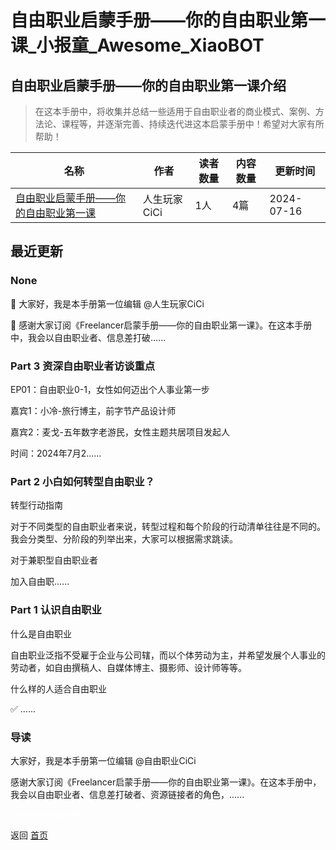 # 自由职业启蒙手册——你的自由职业第一课_小报童_Awesome_XiaoBOT

## 自由职业启蒙手册——你的自由职业第一课介绍
> 在这本手册中，将收集并总结一些适用于自由职业者的商业模式、案例、方法论、课程等，并逐渐完善、持续迭代进这本启蒙手册中！希望对大家有所帮助！  
  


|名称|作者|读者数量|内容数量|更新时间|
|---|---|---|---|---|
|[自由职业启蒙手册——你的自由职业第一课](https://xiaobot.net/p/freelancerHB?refer=0b133df9-27dc-423b-8101-639049001c13)|人生玩家CiCi|1人|4篇|2024-07-16|

## 最近更新
### None

🙋 大家好，我是本手册第一位编辑 @人生玩家CiCi

📖 感谢大家订阅《Freelancer启蒙手册——你的自由职业第一课》。在这本手册中，我会以自由职业者、信息差打破......

### Part 3 资深自由职业者访谈重点

EP01：自由职业0-1，女性如何迈出个人事业第一步

嘉宾1：小冷-旅行博主，前字节产品设计师

嘉宾2：麦戈-五年数字老游民，女性主题共居项目发起人

时间：2024年7月2......

### Part 2 小白如何转型自由职业？

转型行动指南

对于不同类型的自由职业者来说，转型过程和每个阶段的行动清单往往是不同的。我会分类型、分阶段的列举出来，大家可以根据需求跳读。

对于兼职型自由职业者

加入自由职......

### Part 1 认识自由职业

什么是自由职业

自由职业泛指不受雇于企业与公司辖，而以个体劳动为主，并希望发展个人事业的劳动者，如自由撰稿人、自媒体博主、摄影师、设计师等等。

什么样的人适合自由职业

✅ ......

### 导读

大家好，我是本手册第一位编辑 @自由职业CiCi

感谢大家订阅《Freelancer启蒙手册——你的自由职业第一课》。在这本手册中，我会以自由职业者、信息差打破者、资源链接者的角色，......


<a href="https://github.com/Reno9527/awesome-xiaobot" style="color: white; text-decoration: none;">awesome-xiaobot</a>

返回 [首页](../README.md)
